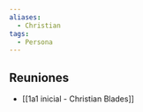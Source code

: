 ```yaml
---
aliases:
  - Christian
tags:
  - Persona
---
```

## Reuniones
- [[1a1 inicial - Christian Blades]]

